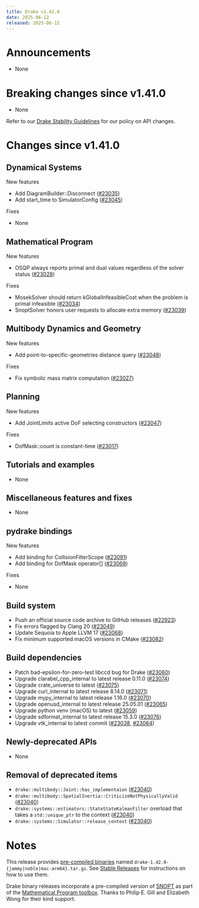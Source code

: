 ```yaml
---
title: Drake v1.42.0
date: 2025-06-12
released: 2025-06-12
---
```


# Announcements

* None

# Breaking changes since v1.41.0

* None

Refer to our [Drake Stability Guidelines](/stable.html) for our policy
on API changes.

# Changes since v1.41.0

## Dynamical Systems

<!-- <relnotes for systems go here> -->

New features

* Add DiagramBuilder::Disconnect ([#23035][_#23035])
* Add start_time to SimulatorConfig ([#23045][_#23045])

Fixes

* None

## Mathematical Program

<!-- <relnotes for solvers go here> -->

New features

* OSQP always reports primal and dual values regardless of the solver status ([#23028][_#23028])

Fixes

* MosekSolver should return kGlobalInfeasibleCost when the problem is primal infeasible ([#23034][_#23034])
* SnoptSolver honors user requests to allocate extra memory ([#23039][_#23039])

## Multibody Dynamics and Geometry

<!-- <relnotes for geometry,multibody go here> -->

New features

* Add point-to-specific-geometries distance query ([#23048][_#23048])

Fixes

* Fix symbolic mass matrix computation ([#23027][_#23027])

## Planning

<!-- <relnotes for planning go here> -->

New features

* Add JointLimits active DoF selecting constructors ([#23047][_#23047])

Fixes

* DofMask::count is constant-time ([#23017][_#23017])

## Tutorials and examples

<!-- <relnotes for examples,tutorials go here> -->

* None

## Miscellaneous features and fixes

<!-- <relnotes for common,math,lcm,lcmtypes,manipulation,perception,visualization go here> -->

* None

## pydrake bindings

<!-- <relnotes for bindings go here> -->

New features

* Add binding for CollisionFilterScope ([#23091][_#23091])
* Add binding for DofMask operator[] ([#23069][_#23069])

Fixes

* None

## Build system

<!-- <relnotes for cmake,doc,setup,third_party,tools go here> -->

* Push an official source code archive to GitHub releases ([#22923][_#22923])
* Fix errors flagged by Clang 20 ([#23049][_#23049])
* Update Sequoia to Apple LLVM 17 ([#23068][_#23068])
* Fix minimum supported macOS versions in CMake ([#23082][_#23082])

## Build dependencies

<!-- <relnotes for workspace go here> -->

* Patch bad-epsilon-for-zero-test libccd bug for Drake ([#23060][_#23060])
* Upgrade clarabel_cpp_internal to latest release 0.11.0 ([#23074][_#23074])
* Upgrade crate_universe to latest ([#23075][_#23075])
* Upgrade curl_internal to latest release 8.14.0 ([#23071][_#23071])
* Upgrade mypy_internal to latest release 1.16.0 ([#23070][_#23070])
* Upgrade openusd_internal to latest release 25.05.01 ([#23065][_#23065])
* Upgrade python venv (macOS) to latest ([#23059][_#23059])
* Upgrade sdformat_internal to latest release 15.3.0 ([#23076][_#23076])
* Upgrade vtk_internal to latest commit ([#23038][_#23038], [#23064][_#23064])

## Newly-deprecated APIs

* None

## Removal of deprecated items

* `drake::multibody::Joint::has_implementaion` ([#23040][_#23040])
* `drake::multibody::SpatialInertia::CriticizeNotPhysicallyValid` ([#23040][_#23040])
* `drake::systems::estimators::StateStateKalmanFilter` overload that takes a `std::unique_ptr` to the context ([#23040][_#23040])
* `drake::systems::Simulator::release_context` ([#23040][_#23040])

# Notes


This release provides [pre-compiled binaries](https://github.com/RobotLocomotion/drake/releases/tag/v1.42.0) named
``drake-1.42.0-{jammy|noble|mac-arm64}.tar.gz``. See [Stable Releases](/from_binary.html#stable-releases) for instructions on how to use them.

Drake binary releases incorporate a pre-compiled version of [SNOPT](https://ccom.ucsd.edu/~optimizers/solvers/snopt/) as part of the
[Mathematical Program toolbox](https://drake.mit.edu/doxygen_cxx/group__solvers.html). Thanks to
Philip E. Gill and Elizabeth Wong for their kind support.

<!-- <begin issue links> -->
[_#22923]: https://github.com/RobotLocomotion/drake/pull/22923
[_#23017]: https://github.com/RobotLocomotion/drake/pull/23017
[_#23027]: https://github.com/RobotLocomotion/drake/pull/23027
[_#23028]: https://github.com/RobotLocomotion/drake/pull/23028
[_#23034]: https://github.com/RobotLocomotion/drake/pull/23034
[_#23035]: https://github.com/RobotLocomotion/drake/pull/23035
[_#23038]: https://github.com/RobotLocomotion/drake/pull/23038
[_#23039]: https://github.com/RobotLocomotion/drake/pull/23039
[_#23040]: https://github.com/RobotLocomotion/drake/pull/23040
[_#23045]: https://github.com/RobotLocomotion/drake/pull/23045
[_#23047]: https://github.com/RobotLocomotion/drake/pull/23047
[_#23048]: https://github.com/RobotLocomotion/drake/pull/23048
[_#23049]: https://github.com/RobotLocomotion/drake/pull/23049
[_#23059]: https://github.com/RobotLocomotion/drake/pull/23059
[_#23060]: https://github.com/RobotLocomotion/drake/pull/23060
[_#23064]: https://github.com/RobotLocomotion/drake/pull/23064
[_#23065]: https://github.com/RobotLocomotion/drake/pull/23065
[_#23068]: https://github.com/RobotLocomotion/drake/pull/23068
[_#23069]: https://github.com/RobotLocomotion/drake/pull/23069
[_#23070]: https://github.com/RobotLocomotion/drake/pull/23070
[_#23071]: https://github.com/RobotLocomotion/drake/pull/23071
[_#23074]: https://github.com/RobotLocomotion/drake/pull/23074
[_#23075]: https://github.com/RobotLocomotion/drake/pull/23075
[_#23076]: https://github.com/RobotLocomotion/drake/pull/23076
[_#23082]: https://github.com/RobotLocomotion/drake/pull/23082
[_#23091]: https://github.com/RobotLocomotion/drake/pull/23091
<!-- <end issue links> -->

<!--
  Current oldest_commit dc8394ef2723277e692245a03c9c35989ebad242 (exclusive).
  Current newest_commit fb76c9f44d3ac5d5e530e0c010f462fe40d94c4d (inclusive).
-->
